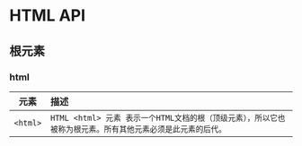# HTML API

## 根元素

### html

|元素|描述|
|---|:---|
|`<html>`|`HTML <html> 元素 表示一个HTML文档的根（顶级元素），所以它也被称为根元素。所有其他元素必须是此元素的后代。`|


